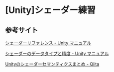 # [Unity]シェーダー練習

## 参考サイト

[シェーダーリファレンス - Unity マニュアル](https://docs.unity3d.com/jp/current/Manual/SL-Reference.html)

[シェーダーのデータタイプと精度 - Unity マニュアル](https://docs.unity3d.com/jp/current/Manual/SL-DataTypesAndPrecision.html)

[Unityのシェーダーセマンティクスまとめ - Qiita](https://qiita.com/sune2/items/fa5d50d9ea9bd48761b2)
